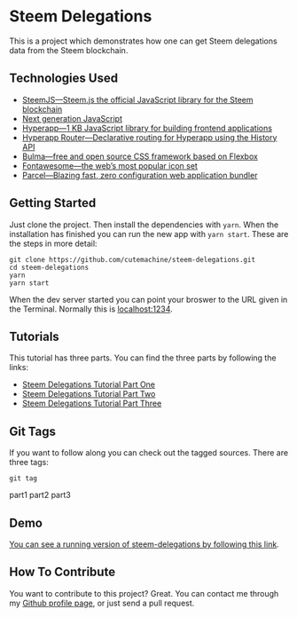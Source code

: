 # Steem Delegations

This is a project which demonstrates how one can get Steem delegations data from the Steem blockchain.


## Technologies Used

- [SteemJS—Steem.js the official JavaScript library for the Steem blockchain](https://github.com/steemit/steem-js)
- [Next generation JavaScript](https://babeljs.io')
- [Hyperapp—1 KB JavaScript library for building frontend applications](https://hyperapp.js.org')
- [Hyperapp Router—Declarative routing for Hyperapp using the History API](https://github.com/hyperapp/router')
- [Bulma—free and open source CSS framework based on Flexbox](https://bulma.io')
- [Fontawesome—the web’s most popular icon set](https://fontawesome.com')
- [Parcel—Blazing fast, zero configuration web application bundler](https://parceljs.org')


## Getting Started

Just clone the project. Then install the dependencies with `yarn`. When the installation has finished you can run the new app with `yarn start`. These are the steps in more detail:

    git clone https://github.com/cutemachine/steem-delegations.git
    cd steem-delegations
    yarn
    yarn start

When the dev server started you can point your broswer to the URL given in the Terminal. Normally this is [localhost:1234](http:localhost:1234).


## Tutorials

This tutorial has three parts. You can find the three parts by following the links:

- [Steem Delegations Tutorial Part One](https://steemit.com/utopian-io/@cutemachine/steem-delegations-tutorial-part-one)
- [Steem Delegations Tutorial Part Two](https://steemit.com/utopian-io/@cutemachine/steem-delegations-tutorial-part-two)
- [Steem Delegations Tutorial Part Three](https://steemit.com/utopian-io/@cutemachine/steem-delegations-tutorial-part-three)


## Git Tags

If you want to follow along you can check out the tagged sources. There are three tags:

`git tag`

part1
part2
part3


## Demo

[You can see a running version of steem-delegations by following this link](http://flamboyant-raman-46bb3b.netlify.com).


## How To Contribute

You want to contribute to this project? Great. You can contact me through my [Github profile page](https://github.com/cutemachine), or just send a pull request.
